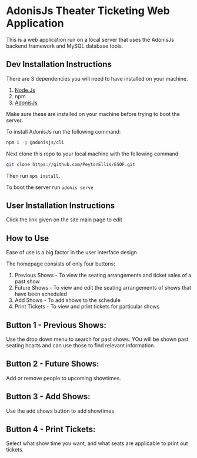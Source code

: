 # AdonisJs Theater Ticketing Web Application

This is a web application run on a local server that uses the AdonisJs backend framework and MySQL database tools.

## Dev Installation Instructions

There are 3 dependencies you will need to have installed on your machine.

1. [Node.Js](https://nodejs.org/en/download/)
2. npm
3. [AdonisJs](https://adonisjs.com/)

Make sure these are installed on your machine before trying to boot the server.

To install AdonisJs run the following command:

```bash
npm i -g @adonisjs/cli
```

Next clone this repo to your local machine with the following command:

```bash
git clone https://github.com/PeytonEllis/ESOF.git
```

Then run `npm install`.

To boot the server run `adonis serve`

## User Installation Instructions

Click the link given on the site main page to edit

## How to Use

Ease of use is a big factor in the user interface design

The homepage consists of only four buttons:

1. Previous Shows - To view the seating arrangements and ticket sales of a past show
2. Future Shows - To view and edit the seating arrangements of shows that have been scheduled
3. Add Shows - To add shows to the schedule
4. Print Tickets - To view and print tickets for particular shows

## Button 1 - Previous Shows:

Use the drop down menu to search for past shows. YOu will be shown past seating hcarts and can use those to find relevant information.

## Button 2 - Future Shows: 

Add or remove people to upcoming showtimes.

## Button 3 - Add Shows: 

Use the add shows button to add showtimes

## Button 4 - Print Tickets:

Select what show time you want, and what seats are applicable to print out tickets.

